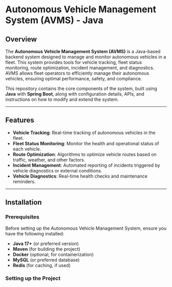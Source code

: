 # Autonomous Vehicle Management System (AVMS) - Java

## Overview

The **Autonomous Vehicle Management System (AVMS)** is a Java-based backend system designed to manage and monitor autonomous vehicles in a fleet. This system provides tools for vehicle tracking, fleet status monitoring, route optimization, incident management, and diagnostics. AVMS allows fleet operators to efficiently manage their autonomous vehicles, ensuring optimal performance, safety, and compliance.

This repository contains the core components of the system, built using **Java** with **Spring Boot**, along with configuration details, APIs, and instructions on how to modify and extend the system.

---

## Features

- **Vehicle Tracking**: Real-time tracking of autonomous vehicles in the fleet.
- **Fleet Status Monitoring**: Monitor the health and operational status of each vehicle.
- **Route Optimization**: Algorithms to optimize vehicle routes based on traffic, weather, and other factors.
- **Incident Management**: Automated reporting of incidents triggered by vehicle diagnostics or external conditions.
- **Vehicle Diagnostics**: Real-time health checks and maintenance reminders.

---

## Installation

### Prerequisites

Before setting up the Autonomous Vehicle Management System, ensure you have the following installed:

- **Java 17+** (or preferred version)
- **Maven** (for building the project)
- **Docker** (optional, for containerization)
- **MySQL** (or preferred database)
- **Redis** (for caching, if used)

### Setting up the Project
